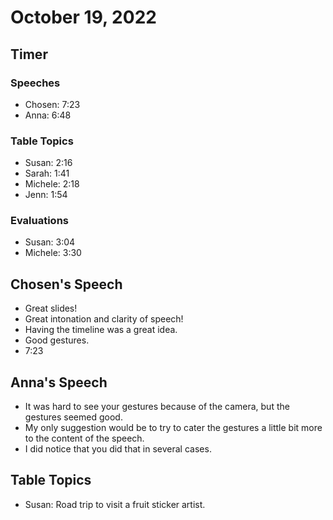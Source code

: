 # October 19, 2022

## Timer

### Speeches

- Chosen: 7:23
- Anna: 6:48

### Table Topics

- Susan: 2:16
- Sarah: 1:41
- Michele: 2:18
- Jenn: 1:54

### Evaluations

- Susan: 3:04
- Michele: 3:30

## Chosen's Speech

- Great slides!
- Great intonation and clarity of speech!
- Having the timeline was a great idea.
- Good gestures.
- 7:23

## Anna's Speech

- It was hard to see your gestures because of the camera, but the gestures seemed good.
- My only suggestion would be to try to cater the gestures a little bit more to the content of the speech.
- I did notice that you did that in several cases.

## Table Topics

- Susan: Road trip to visit a fruit sticker artist.
